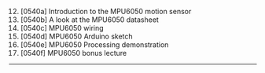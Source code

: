 12. [0540a] Introduction to the MPU6050 motion sensor
13. [0540b] A look at the MPU6050 datasheet
14. [0540c] MPU6050 wiring
15. [0540d] MPU6050 Arduino sketch
16. [0540e] MPU6050 Processing demonstration
17. [0540f] MPU6050 bonus lecture

---

